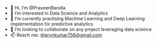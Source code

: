 - 👋 Hi, I’m @PraveenBandla
- 👀 I’m interested in Data Science and Analytics
- 🌱 I’m currently practising Machine Learning and Deep Learning implementation for predictive analytics
- 💞️ I’m looking to collaborate on any project leveraging data science
- 📫 Reach me: @prvnkumar756@gmail.com


<!---
PraveenBandla/PraveenBandla is a ✨ special ✨ repository because its `README.md` (this file) appears on your GitHub profile.
You can click the Preview link to take a look at your changes.
--->
